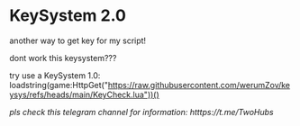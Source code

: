 # KeySystem 2.0
another way to get key for my script!



dont work this keysystem???


try use a KeySystem 1.0: loadstring(game:HttpGet("https://raw.githubusercontent.com/werumZov/keysys/refs/heads/main/KeyCheck.lua"))()



*pls check this telegram channel for information: htttps://t.me/TwoHubs*
